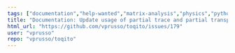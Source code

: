 ```yaml
---
tags: ["documentation","help-wanted","matrix-analysis","physics","python","python-3","quantum","quantum-computing","quantum-information","unitaryhack"]
title: "Documentation: Update usage of partial trace and partial transpose in tutorial"
html_url: "https://github.com/vprusso/toqito/issues/179"
user: "vprusso"
repo: "vprusso/toqito"
---
```


